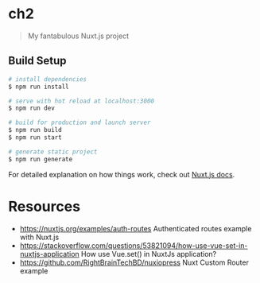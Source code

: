 # ch2

> My fantabulous Nuxt.js project

## Build Setup

``` bash
# install dependencies
$ npm run install

# serve with hot reload at localhost:3000
$ npm run dev

# build for production and launch server
$ npm run build
$ npm run start

# generate static project
$ npm run generate
```

For detailed explanation on how things work, check out [Nuxt.js docs](https://nuxtjs.org).

# Resources
- https://nuxtjs.org/examples/auth-routes Authenticated routes example with Nuxt.js
- https://stackoverflow.com/questions/53821094/how-use-vue-set-in-nuxtjs-application How use Vue.set() in NuxtJs application?
- https://github.com/RightBrainTechBD/nuxiopress Nuxt Custom Router example
